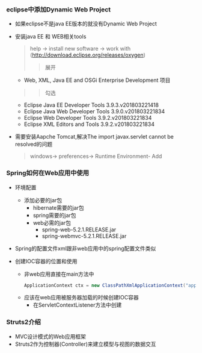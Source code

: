 ### eclipse中添加Dynamic Web Project
  + 如果eclipse不是java EE版本的就没有Dynamic Web Project
  + 安装java EE 和 WEB相关tools
    > help -> install new software -> work with (http://download.eclipse.org/releases/oxygen)<br>
    >> 展开
      * Web, XML, Java EE and OSGi Enterprise Development 项目<br>
    >> 勾选      
      * Eclipse Java EE Developer Tools	3.9.3.v201803221418
      * Eclipse Java Web Developer Tools	3.9.0.v201803221834
      * Eclipse Web Developer Tools	3.9.2.v201803221834
      * Eclipse XML Editors and Tools	3.9.2.v201803221834
      
  + 需要安装Aapche Tomcat,解决The import javax.servlet cannot be resolved的问题
    > windows-> preferences-> Runtime Environment- Add

### Spring如何在Web应用中使用
  + 环境配置
    + 添加必要的jar包
      + hibernate需要的jar包
      + spring需要的jar包
      + web必需的jar包
        + spring-web-5.2.1.RELEASE.jar
        + spring-webmvc-5.2.1.RELEASE.jar
        
  + Spring的配置文件xml跟非web应用中的spring配置文件类似
  + 创建IOC容器的位置和使用
    + 非web应用直接在main方法中
      ```java
      ApplicationContext ctx = new ClassPathXmlApplicationContext("applicationContext.xml")
      ```
    + 应该在web应用被服务器加载的时候创建IOC容器
      + 在ServletContextListener方法中创建
### Struts2介绍
  + MVC设计模式的Web应用框架
  + Struts2作为控制器(Controller)来建立模型与视图的数据交互
